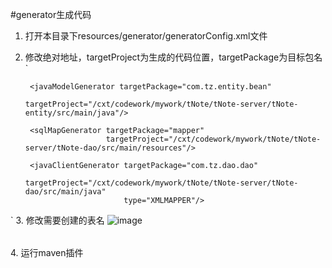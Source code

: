 #generator生成代码
1. 打开本目录下resources/generator/generatorConfig.xml文件
2. 修改绝对地址，targetProject为生成的代码位置，targetPackage为目标包名
`

        <javaModelGenerator targetPackage="com.tz.entity.bean"
                            targetProject="/cxt/codework/mywork/tNote/tNote-server/tNote-entity/src/main/java"/>

        <sqlMapGenerator targetPackage="mapper"
                         targetProject="/cxt/codework/mywork/tNote/tNote-server/tNote-dao/src/main/resources"/>

        <javaClientGenerator targetPackage="com.tz.dao.dao"
                             targetProject="/cxt/codework/mywork/tNote/tNote-server/tNote-dao/src/main/java"
                             type="XMLMAPPER"/>
`
3. 修改需要创建的表名
![image](https://github.com/xxx/xx.png)
<table tableName="note_log"><generatedKey column="id" sqlStatement="JDBC"/></table>
4. 运行maven插件
